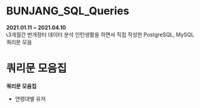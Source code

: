 # BUNJANG_SQL_Queries
<b>2021.01.11 ~ 2021.04.10</b><br>
📞3개월간 번개장터 데이터 분석 인턴생활을 하면서 직접 작성한 PostgreSQL, MySQL 쿼리문 모음



# 쿼리문 모음집
<b>쿼리문 모음집</b>
- 연령대별 유저 
